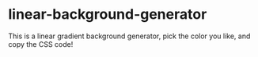 # linear-background-generator


This is a linear gradient background generator, pick the color you like, and copy the CSS code!
